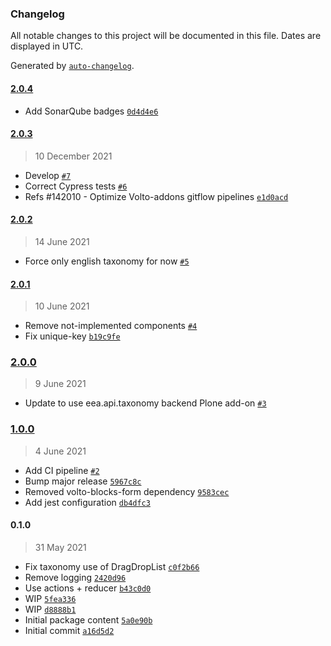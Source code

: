 ### Changelog

All notable changes to this project will be documented in this file. Dates are displayed in UTC.

Generated by [`auto-changelog`](https://github.com/CookPete/auto-changelog).

#### [2.0.4](https://github.com/eea/volto-taxonomy/compare/2.0.3...2.0.4)

- Add SonarQube badges [`0d4d4e6`](https://github.com/eea/volto-taxonomy/commit/0d4d4e662bbdaac066efd3e9f561c292ab223c40)

#### [2.0.3](https://github.com/eea/volto-taxonomy/compare/2.0.2...2.0.3)

> 10 December 2021

- Develop [`#7`](https://github.com/eea/volto-taxonomy/pull/7)
- Correct Cypress tests [`#6`](https://github.com/eea/volto-taxonomy/pull/6)
- Refs #142010 - Optimize Volto-addons gitflow pipelines [`e1d0acd`](https://github.com/eea/volto-taxonomy/commit/e1d0acdb0ab9d363ede9166427a8daec802cf942)

#### [2.0.2](https://github.com/eea/volto-taxonomy/compare/2.0.1...2.0.2)

> 14 June 2021

- Force only english taxonomy for now [`#5`](https://github.com/eea/volto-taxonomy/pull/5)

#### [2.0.1](https://github.com/eea/volto-taxonomy/compare/2.0.0...2.0.1)

> 10 June 2021

- Remove not-implemented components [`#4`](https://github.com/eea/volto-taxonomy/pull/4)
- Fix unique-key [`b19c9fe`](https://github.com/eea/volto-taxonomy/commit/b19c9fe2bb535254dd1d3f722199ee0badd7b33b)

### [2.0.0](https://github.com/eea/volto-taxonomy/compare/1.0.0...2.0.0)

> 9 June 2021

- Update to use eea.api.taxonomy backend Plone add-on [`#3`](https://github.com/eea/volto-taxonomy/pull/3)

### [1.0.0](https://github.com/eea/volto-taxonomy/compare/0.1.0...1.0.0)

> 4 June 2021

- Add CI pipeline [`#2`](https://github.com/eea/volto-taxonomy/pull/2)
- Bump major release [`5967c8c`](https://github.com/eea/volto-taxonomy/commit/5967c8c1db4b3540f94da6c7abc72941dd6eac60)
- Removed volto-blocks-form dependency [`9583cec`](https://github.com/eea/volto-taxonomy/commit/9583cec4b9571c30678037b549843d305f345d3a)
- Add jest configuration [`db4dfc3`](https://github.com/eea/volto-taxonomy/commit/db4dfc3f9d2dd6ba5493273ba914cfc4f8a5ce94)

#### 0.1.0

> 31 May 2021

- Fix taxonomy use of DragDropList [`c0f2b66`](https://github.com/eea/volto-taxonomy/commit/c0f2b6635d23fd8ee2c193698925be7667ae9370)
- Remove logging [`2420d96`](https://github.com/eea/volto-taxonomy/commit/2420d96b538634d3b02bd6f56e2a99cc9ba7be17)
- Use actions + reducer [`b43c0d0`](https://github.com/eea/volto-taxonomy/commit/b43c0d02ae676c96e32044c415da1315ade1120f)
- WIP [`5fea336`](https://github.com/eea/volto-taxonomy/commit/5fea33634c72f73f31ae629e1a32701e5898572b)
- WIP [`d8888b1`](https://github.com/eea/volto-taxonomy/commit/d8888b183f6f61f9532e4d0f2f3d2424915320e6)
- Initial package content [`5a0e90b`](https://github.com/eea/volto-taxonomy/commit/5a0e90b3e493790567e30c9c8d4bd15a29991c9d)
- Initial commit [`a16d5d2`](https://github.com/eea/volto-taxonomy/commit/a16d5d2e36ad2a517b0c832eb0e5e86caaedc063)
